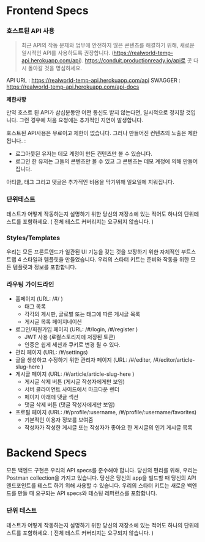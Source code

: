 
# Frontend Specs
### 호스트된 API 사용
> 최근 API의 작동 문제와 업무에 안전하지 않은 콘텐츠를 해결하기 위해, 새로운 일시적인 API를 사용하도록 권장합니다. (https://realworld-temp-api.herokuapp.com/api). https://conduit.productionready.io/api로 곳 다시 돌아갈 것을 명심하세요.

API URL : https://realworld-temp-api.herokuapp.com/api
SWAGGER : https://realworld-temp-api.herokuapp.com/api-docs

**제한사항**

만약 호스트 된 API가 삼십분동안 어떤 통신도 받지 않는다면, 일시적으로 정지할 것입니다. 그런 경우에 처음 요청에는 추가적인 지연이 발생합니다.

호스트된 API사용은 무료이고 제한이 없습니다. 그러나 만들어진 컨텐츠의 노출은 제한됩니다. :
- 로그아웃된 유저는 데모 계정이 만든 컨텐츠만 볼 수 있습니다.
- 로그인 한 유저는 그들의 콘텐츠만 볼 수 있고 그 콘텐츠는 데모 계정에 의해 만들어집니다.

아티클, 태그 그리고 댓글은 추가적인 비용을 막기위해 일요일에 지워집니다.

### 단위테스트
테스트가 어떻게 작동하는지 설명하기 위한 당신의 저장소에 있는 적어도 하나의 단위테스트를 포함하세요. ( 전체 테스트 커버리지는 요구되지 않습니다. )

### Styles/Templates
우리는 모든 프론트엔드가 일관된 UI 기능을 갖는 것을 보장하기 위한 자체적인 부트스트랩 4 스타일과 템플릿을 만들었습니다. 우리의 스타터 키트는 준비와 작동을 위한 모든 템플릿과 정보를 포함합니다. 

### 라우팅 가이드라인
- 홈페이지 (URL: /#/ )
  - 태그 목록
  - 각각의 게시판, 글로벌 또는 태그에 따른 게시글 목록 
  - 게시글 목록 페이지네이션
- 로그인/회원가입 페이지 (URL: /#/login, /#/register )
  - JWT 사용 (로컬스토리지에 저장된 토큰)
  - 인증은 쉽게 세션과 쿠키로 변경 될 수 있다. 
- 관리 페이지 (URL: /#/settings)
- 글을 생성하고 수정하기 위한 관리자 페이지 (URL: /#/editer, /#/editor/article-slug-here )
- 게시글 페이지 (URL: /#/article/article-slug-here )
  - 게시글 삭제 버튼 (게시글 작성자에게만 보임)
  - 서버 클라이언트 사이드에서 마크다운 렌더
  - 페이지 아래에 댓글 섹션
  - 댓글 삭제 버튼 (댓글 작성자에게만 보임)
- 프로필 페이지 (URL: /#/profile/:username, /#/profile/:username/favorites)
  - 기본적인 이용자 정보를 보여줌
  - 작성자가 작성한 게시글 또는 작성자가 좋아요 한 게시글의 인기 게시글 목록

# Backend Specs
모든 백엔드 구현은 우리의 API specs를 준수해야 합니다.
당신의 편리를 위해, 우리는 Postman collection을 가지고 있습니다. 
당신은 당신의 app을 빌드할 때 당신의 API 엔드포인트를 테스트 하기 위해 사용할 수 있습니다. 
우리의 스타터 키트는 새로운 백엔드를 만들 때 요구되는 API specs와 테스팅 레퍼런스를 포함합니다. 

### 단위 테스트
테스트가 어떻게 작동하는지 설명하기 위한 당신의 저장소에 있는 적어도 하나의 단위테스트를 포함하세요. ( 전체 테스트 커버리지는 요구되지 않습니다. )
